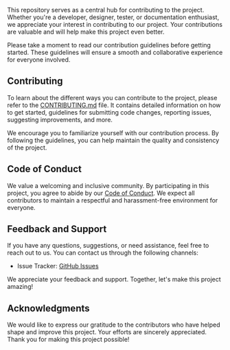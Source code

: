 This repository serves as a central hub for contributing to the project. Whether you're a developer, designer, tester, or documentation enthusiast, we appreciate your interest in contributing to our project. Your contributions are valuable and will help make this project even better.

Please take a moment to read our contribution guidelines before getting started. These guidelines will ensure a smooth and collaborative experience for everyone involved.

## Contributing

To learn about the different ways you can contribute to the project, please refer to the [CONTRIBUTING.md](CONTRIBUTING.md) file. It contains detailed information on how to get started, guidelines for submitting code changes, reporting issues, suggesting improvements, and more.

We encourage you to familiarize yourself with our contribution process. By following the guidelines, you can help maintain the quality and consistency of the project.

## Code of Conduct

We value a welcoming and inclusive community. By participating in this project, you agree to abide by our [Code of Conduct](CODE_OF_CONDUCT.md). We expect all contributors to maintain a respectful and harassment-free environment for everyone.

## Feedback and Support

If you have any questions, suggestions, or need assistance, feel free to reach out to us. You can contact us through the following channels:

- Issue Tracker: [GitHub Issues](https://github.com/vasilvestre/totk-mod-manager-for-switch-emulators/issues)

We appreciate your feedback and support. Together, let's make this project amazing!

## Acknowledgments

We would like to express our gratitude to the contributors who have helped shape and improve this project. Your efforts are sincerely appreciated. Thank you for making this project possible!
